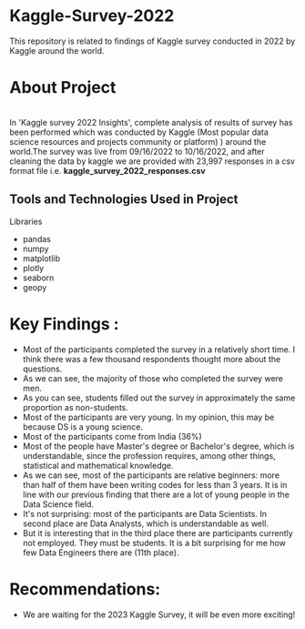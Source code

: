 # Kaggle-Survey-2022

This repository is  related  to findings of Kaggle survey conducted in 2022 by Kaggle around the world.
<h1> About Project</h1> <br>In 'Kaggle survey 2022 Insights', complete analysis of results of survey has been performed which was conducted by Kaggle (Most popular data science resources and projects community or platform)
) around the world.The survey was live from 09/16/2022 to 10/16/2022, and after cleaning the data by kaggle we are provided  with 23,997 responses in a csv format file i.e. <b>kaggle_survey_2022_responses.csv</b><br>

<h2> Tools and Technologies Used in Project</h2>
Libraries

- pandas 
- numpy
- matplotlib
- plotly
- seaborn
- geopy

<h1> Key Findings : </h1>


- Most of the participants completed the survey in a relatively short time. I think there was a few thousand respondents thought more about the questions.
- As we can see, the majority of those who completed the survey were men.
- As you can see, students filled out the survey in approximately the same proportion as non-students.
- Most of the participants are very young. In my opinion, this may be because DS is a young science.
- Most of the participants come from India (36%)
- Most of the people have Master's degree or Bachelor's degree, which is understandable, since the profession requires, among other things, statistical and mathematical knowledge.
- As we can see, most of the participants are relative beginners: more than half of them have been writing codes for less than 3 years. It is in line with our previous finding that there are a lot of young people in the Data Science field.
- It's not surprising: most of the participants are Data Scientists. In second place are Data Analysts, which is understandable as well. 
- But it is interesting that in the third place there are participants currently not employed. They must be students. It is a bit surprising for me how few Data Engineers there are (11th place).

<h1> Recommendations: </h1>

- We are waiting for the 2023 Kaggle Survey, it will be even more exciting!
